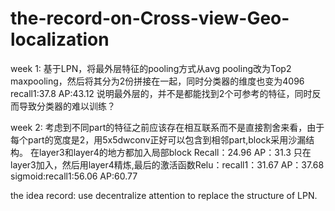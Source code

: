 # the-record-on-Cross-view-Geo-localization


week 1:
基于LPN，将最外层特征的pooling方式从avg pooling改为Top2 maxpooling，然后将其分为2份拼接在一起，同时分类器的维度也变为4096
recall1:37.8 AP:43.12
说明最外层的，并不是都能找到2个可参考的特征，同时反而导致分类器的难以训练？

week 2:
考虑到不同part的特征之前应该存在相互联系而不是直接割舍来看，由于每个part的宽度是2，用5x5dwconv正好可以包含到相邻part,block采用沙漏结构。
在layer3和layer4的地方都加入局部block
Recall：24.96 AP：31.3
只在layer3加入，然后用layer4精炼,最后的激活函数Relu：recall1：31.67 AP：37.68
sigmoid:recall1:56.06 AP:60.77

the idea record:
use decentralize attention to replace the structure of LPN.
